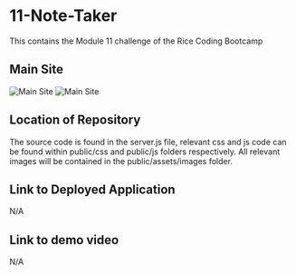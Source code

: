 # 11-Note-Taker
This contains the Module 11 challenge of the Rice Coding Bootcamp

## Main Site

![Main Site](assets/images/main-site-01.png)
![Main Site](assets/images/main-site-02.png)

## Location of Repository

The source code is found in the server.js file, relevant css and js code can be found within public/css and public/js folders respectively. All relevant images will be contained in the public/assets/images folder.

## Link to Deployed Application

N/A

## Link to demo video

N/A
